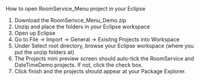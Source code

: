 How to open RoomService_Menu project in your Eclipse

1. Download the RoomSerivce_Menu_Demo.zip
2. Unzip and place the folders in your Eclipse workspace
3. Open up Eclipse 
4. Go to File -> Import -> General -> Exisitng Projects into Workspace
5. Under Select root directory, browse your Eclipse workspace (where you put the unzip folders at)
6. The Projects mini preview screen should auto-tick the RoomService and DateTimeDemo projects. If not, click the check box.
7. Click finish and the projects should appear at your Package Explorer.

